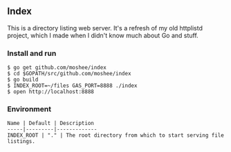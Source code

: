 ## Index

This is a directory listing web server. It's a refresh of my old httplistd project, which I made when I didn't know much about Go and stuff.

### Install and run

```
$ go get github.com/moshee/index
$ cd $GOPATH/src/github.com/moshee/index
$ go build
$ INDEX_ROOT=~/files GAS_PORT=8888 ./index
$ open http://localhost:8888
```

### Environment

    Name | Default | Description
    -----|---------|-------------
    INDEX_ROOT | "." | The root directory from which to start serving file listings.
